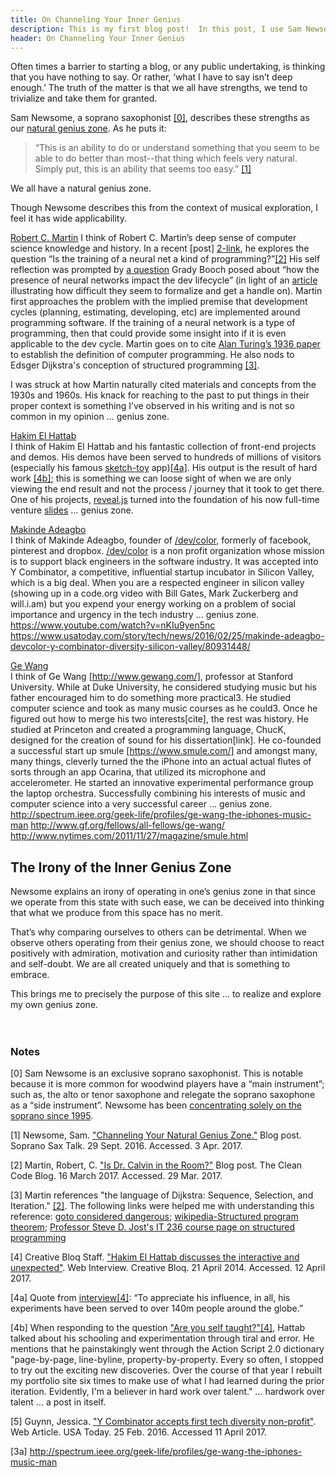 ```yaml
---
title: On Channeling Your Inner Genius
description: This is my first blog post!  In this post, I use Sam Newsome's concept of one's "Inner Genius" to facilitate motivation for this blog and give praise for various "inner geniuses" I have observed.  Hopefully this will encourage others and myself in the process.
header: On Channeling Your Inner Genius
---
```


Often times a barrier to starting a blog, or any public undertaking, is thinking that you have nothing to say.  Or rather, ‘what I have to say isn’t deep enough.’  The truth of the matter is that we all have strengths, we tend to trivialize and take them for granted.

Sam Newsome, a soprano saxophonist [[0]](#0-note), describes these strengths as our [natural genius zone][1-link].  As he puts it:

> “This is an ability to do or understand something that you seem to be able to do better than most--that thing which feels very natural. Simply put, this is an ability that seems too easy.” [[1]](#1-citation)

We all have a natural genius zone.

Though Newsome describes this from the context of musical exploration, I feel it has wide applicability.  

[Robert C. Martin][martin-blog]
I think of Robert C. Martin’s deep sense of computer science knowledge and history.  In a recent [post] [2-link], he explores the question “Is the training of a neural net a kind of programming?”[[2]](#2-citation)  His self reflection was prompted by [a question][2-link-booch] Grady Booch posed about “how the presence of neural networks impact the dev lifecycle” (in light of an [article][2-link-article] illustrating how difficult they seem to formalize and get a handle on).  Martin first approaches the problem with the implied premise that development cycles (planning, estimating, developing, etc) are implemented around programming software.  If the training of a neural network is a type of programming, then that could provide some insight into if it is even applicable to the dev cycle.  Martin goes on to cite [Alan Turing’s 1936 paper][2-link-turing] to establish the definition of computer programming.  He also nods to Edsger Dijkstra's conception of structured programming [[3]](#3-note).   

I was struck at how Martin naturally cited materials and concepts from the 1930s and 1960s.  His knack for reaching to the past to put things in their proper context is something I’ve observed in his writing and is not so common in my opinion … genius zone.


[Hakim El Hattab][hattab-blog]  
I think of Hakim El Hattab and his fantastic collection of front-end projects and demos.  His demos have been served to hundreds of millions of visitors (especially his famous [sketch-toy] app)[[4a]](#4a-note).  His output is the result of hard work [[4b]](#4b-note); this is something we can loose sight of when we are only viewing the end result and not the process / journey that it took to get there.  One of his projects, [reveal.js][reveal] turned into the foundation of his now full-time venture [slides] … genius zone.
  
  
[Makinde Adeagbo][adeagbo-site]  
I think of Makinde Adeagbo, founder of [/dev/color][devcolor], formerly of facebook, pinterest and dropbox.  [/dev/color][devcolor] is a non profit organization whose mission is to support black engineers in the software industry.  It was accepted into Y Combinator, a competitive, influential startup incubator in Silicon Valley, which is a big deal.  When you are a respected engineer in silicon valley (showing up in a code.org video with Bill Gates, Mark Zuckerberg and will.i.am) but you expend your energy working on a problem of social importance and urgency in the tech industry … genius zone.
https://www.youtube.com/watch?v=nKIu9yen5nc
https://www.usatoday.com/story/tech/news/2016/02/25/makinde-adeagbo-devcolor-y-combinator-diversity-silicon-valley/80931448/
  
  
[Ge Wang](http://www.gewang.com/)  
I think of Ge Wang [http://www.gewang.com/], professor at Stanford University.  While at Duke University, he considered studying music but his father encouraged him to do something more practical3.  He studied computer science and took as many music courses as he could3.  Once he figured out how to merge his two interests[cite], the rest was history. He studied at Princeton and created a programming language, ChucK, designed for the creation of sound for his dissertation[link].  He co-founded a successful start up smule [https://www.smule.com/] and amongst many, many things, cleverly turned the the iPhone into an actual actual flutes of sorts through an app Ocarina, that utilized its microphone and accelerometer.  He started an innovative experimental performance group the laptop orchestra.  Successfully combining his interests of music and computer science into a very successful career … genius zone.
http://spectrum.ieee.org/geek-life/profiles/ge-wang-the-iphones-music-man
http://www.gf.org/fellows/all-fellows/ge-wang/
http://www.nytimes.com/2011/11/27/magazine/smule.html
  
## The Irony of the Inner Genius Zone  
Newsome explains an irony of operating in one’s genius zone in that since we operate from this state with such ease, we can be deceived into thinking that what we produce from this space has no merit.  

That’s why comparing ourselves to others can be detrimental.  When we observe others operating from their genius zone, we should choose to react positively with admiration,  motivation and curiosity rather than intimidation and self-doubt.  We are all created uniquely and that is something to embrace.

This brings me to precisely the purpose of this site … to realize and explore my own genius zone.
<br/>  
<br/>
 ### Notes 
[<a name="0-note">0</a>] Sam Newsome is an exclusive soprano saxophonist.  This is notable because it is more common for woodwind players have a “main instrument”; such as, the alto or tenor saxophone and relegate the soprano saxophone as a “side instrument”.  Newsome has been [concentrating solely on the soprano since 1995](https://en.wikipedia.org/wiki/Sam_Newsome).

[1-link]: http://sopranosaxtalk.blogspot.com/2016/09/channeling-your-natural-genius-zone.html
[<a name="1-citation">1</a>] Newsome, Sam. ["Channeling Your Natural Genius Zone."][1-link] Blog post. Soprano Sax Talk. 29 Sept. 2016. Accessed. 3 Apr. 2017. 

[martin-blog]: http://blog.cleancoder.com/
[2-link]: http://blog.cleancoder.com/uncle-bob/2017/03/16/DrCalvin.html  
[2-link-booch]: http://blog.cleancoder.com/assets/DrCalvin/boochtweet.jpg  
[2-link-article]: https://theoutline.com/post/1228/when-machines-go-rogue  
[2-link-turing]: https://www.cs.virginia.edu/~robins/Turing_Paper_1936.pdf  
[<a name="2-citation">2</a>] Martin, Robert, C. ["Is Dr. Calvin in the Room?"][2-link] Blog post. The Clean Code Blog. 16 March 2017. Accessed. 29 Mar. 2017.

[<a name="3-note">3</a>] Martin references "the language of Dijkstra: Sequence, Selection, and Iteration." [[2]](#2-citation). The following links were helped me with understanding this reference: [goto considered dangerous](http://www.cs.utexas.edu/users/EWD/transcriptions/EWD02xx/EWD215.html); [wikipedia-Structured program theorem](https://en.wikipedia.org/wiki/Structured_program_theorem#Implications_and_refinements); [Professor Steve D. Jost's IT 236 course page on structured programming](http://condor.depaul.edu/sjost/it236/documents/structured.htm)

[hattab-blog]: http://hakim.se/
[sketch-toy]: http://sketchtoy.com/  
[reveal]: http://lab.hakim.se/reveal-js
[slides]: https://slides.com/
[4-link]: http://www.creativebloq.com/netmag/hakim-el-hattab-discusses-interactive-and-unexpected-41411404

[<a name="4-citation">4</a>] Creative Bloq Staff. ["Hakim El Hattab discusses the interactive and unexpected"][4-link]. Web Interview. Creative Bloq. 21 April 2014. Accessed. 12 April 2017.  

[<a name="4a-note">4a</a>] Quote from [interview][4-link][[4]](#4-citation): “To appreciate his influence, in all, his experiments have been served to over 140m people around the globe.”  

[<a name="4b-note">4b</a>] When responding to the question ["Are you self taught?"][4-link][[4]](#4-citation), Hattab talked about his schooling and experimentation through tiral and error.  He mentions that he painstakingly went through the Action Script 2.0 dictionary "page-by-page, line-byline, property-by-property. Every so often, I stopped to try out the exciting new discoveries. Over the course of that year I rebuilt my portfolio site six times to make use of what I had learned during the prior iteration. Evidently, I'm a believer in hard work over talent." ... hardwork over talent ... a post in itself.  

[adeagbo-site]: http://makinde.adeagbo.com/
[devcolor]: https://www.devcolor.org/
[devcolor-news-story]: https://www.usatoday.com/story/tech/news/2016/02/25/makinde-adeagbo-devcolor-y-combinator-diversity-silicon-valley/80931448/
[code.org-video]: https://www.youtube.com/watch?v=nKIu9yen5nc  
[<a name="5-citation">5</a>] Guynn, Jessica. ["Y Combinator accepts first tech diversity non-profit"][devcolor-news-story]. Web Article. USA Today. 25 Feb. 2016. Accessed 11 April 2017.

[3a] http://spectrum.ieee.org/geek-life/profiles/ge-wang-the-iphones-music-man
